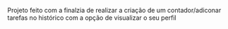 Projeto feito com a finalzia de realizar a criação de um contador/adiconar tarefas no histórico com a opção de visualizar o seu perfil